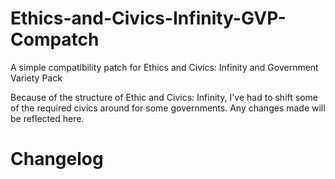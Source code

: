 # Ethics-and-Civics-Infinity-GVP-Compatch
A simple compatibility patch for Ethics and Civics: Infinity and Government Variety Pack

Because of the structure of Ethic and Civics: Infinity, I've had to shift some of the required civics around for some governments. Any changes made will be reflected here.

# Changelog
